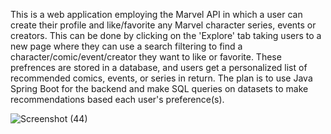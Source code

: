 This is a web application employing the Marvel API in which a user can create their profile and like/favorite any Marvel character series, events or creators. This can be done by clicking on the 'Explore' tab taking users to a new page where they can use a search filtering to find a character/comic/event/creator they want to like or favorite. These prefrences are stored in a database, and users get a personalized list of recommended comics, events, or series in return. The plan is to use Java Spring Boot for the backend and make SQL queries on datasets to make recommendations based each user's preference(s). 


![Screenshot (44)](https://github.com/treecake10/Marvel-Comics-Recommender-System/assets/25542109/3864ece1-56d3-4088-b533-d8d165241687)
